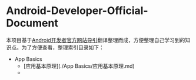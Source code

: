 # Android-Developer-Official-Document

本项目基于[Android开发者官方网站导引](https://developer.android.google.cn/guide/)翻译整理而成，方便整理自己学习到的知识点。为了方便查看，整理索引目录如下：

- App Basics
  - [应用基本原理](./App Basics/应用基本原理.md)
  - 

